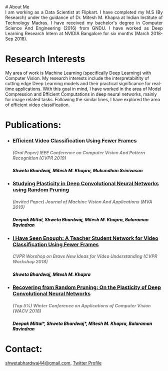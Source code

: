 <head>
<title> Shweta Bhardwaj </title>

</head>
# About Me
<div style = "text-align: justify"> I am working as a Data Scientist at Flipkart. I have completed my M.S (By Research) under the guidance of Dr. Mitesh M. Khapra at Indian Institute of Technology Madras. I have received my bachelor's degree in Computer Science And Engineering (2016) from GNDU. I have worked as Deep Learning Research Intern at NVIDIA Bangalore for six months (March 2018- Sep 2018).
</div>
   
# Research Interests
My area of work is Machine Learning (specifically Deep Learning) with Computer Vision. My research interests include the interpretabiltity of cutting edge Deep Learning models and their practical significance for real-time applications. With this goal in mind, I have worked in the area of Model Compression and Efficient Computations in deep neural networks, mainly for image related tasks. Following the similar lines, I have explored the area of efficient video classification. 

# Publications:
<ul>
<li> <a href="https://arxiv.org/abs/1902.10640"><h3>Efficient Video Classification Using Fewer Frames</h3></a><font color="grey"><h5><i><b>  (Oral Paper) IEEE Conference on Computer Vision And Pattern Recognition (CVPR 2019)</b></i></h5></font>
   <font color="black"><h5> Shweta Bhardwaj, Mitesh M. Khapra, Mukundhan Srinivasan </h5></font>
  </li></ul>
<ul>
<li> <a href="https://arxiv.org/abs/1812.10240"><h3>Studying Plasticity in Deep Convolutional Neural Networks using Random Pruning</h3></a><font color="grey"><h5><i><b>  (Invited Paper) Journal of Machine Vision And Applications (MVA 2019)</b></i></h5></font>
   <font color="black"><h5> Deepak Mittal, Shweta Bhardwaj, Mitesh M. Khapra, Balaraman Ravindran </h5></font>
  </li></ul>
<ul>
<li> <a href="https://arxiv.org/abs/1805.04668"><h3>I Have Seen Enough: A Teacher Student Network for Video Classification Using Fewer Frames</h3></a><font color="grey"><h5><i><b>  CVPR Worshop on Brave New Ideas for Video Understanding (CVPR Workshop 2018)</b></i></h5></font>
   <font color="black"><h5> Shweta Bhardwaj, Mitesh M. Khapra </h5></font>
  </li></ul>
<ul>   
<li> <a href="https://arxiv.org/abs/1801.10447"><h3>Recovering from Random Pruning: On the Plasticity of Deep Convolutional Neural Networks</h3></a><font color="grey"><h5><i><b> (Top 5%) Winter Conference on Applications of Computer Vision (WACV 2018)</b></i></h5></font>
   <font color="black"><h5> Deepak Mittal*, Shweta Bhardwaj*, Mitesh M. Khapra, Balaraman Ravindran </h5></font>
  </li></ul>

# Contact:
shwetabhardwaj44@gmail.com,  <a href="https://twitter.com/sh10bhardwaj">Twitter Profile

